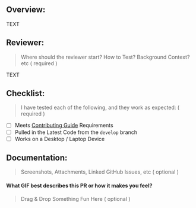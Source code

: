 Overview:
---

TEXT

Reviewer:
---

> Where should the reviewer start? How to Test? Background Context? etc ( required )

TEXT

Checklist:
---

> I have tested each of the following, and they work as expected: ( required )

- [ ] Meets [Contributing Guide](https://github.com/manifestinteractive/mimic-my-voice/blob/develop/.github/CONTRIBUTING.md) Requirements
- [ ] Pulled in the Latest Code from the `develop` branch
- [ ] Works on a Desktop / Laptop Device

Documentation:
---

> Screenshots, Attachments, Linked GitHub Issues, etc ( optional )



#### What GIF best describes this PR or how it makes you feel?

> Drag & Drop Something Fun Here ( optional )
